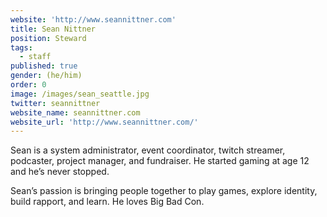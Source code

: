```yaml
---
website: 'http://www.seannittner.com'
title: Sean Nittner
position: Steward
tags:
  - staff
published: true
gender: (he/him)
order: 0
image: /images/sean_seattle.jpg
twitter: seannittner
website_name: seannittner.com
website_url: 'http://www.seannittner.com/'
---
```


Sean is a system administrator, event coordinator, twitch streamer, podcaster, project manager, and fundraiser. He started gaming at age 12 and he’s never stopped.

Sean’s passion is bringing people together to play games, explore identity, build rapport, and learn. He loves Big Bad Con.
